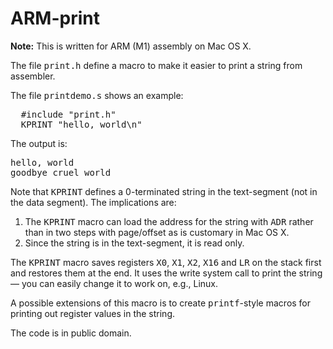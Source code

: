 # ARM-print
<b>Note:</b> This is written for ARM (M1) assembly on Mac OS X.
<p>
  The file <tt>print.h</tt> define a macro to make it easier
  to print a string from assembler.
</p>
The file <tt>printdemo.s</tt> shows an example:
<pre>
  #include "print.h"
  KPRINT "hello, world\n"
</pre>
<p>
  The output is:
</p>
<pre>
hello, world
goodbye cruel world
</pre>
<p>
  Note that <tt>KPRINT</tt> defines a 0-terminated string in the
  text-segment (not in the data segment).  The implications are:
</p>
<ol>
  <li> The <tt>KPRINT</tt> macro can load the address for the string
    with <tt>ADR</tt> rather than in two steps with page/offset as
    is customary in Mac OS X.</li>
  <li> Since the string is in the text-segment, it is read only.</li>
</ol>
<p>
  The <tt>KPRINT</tt> macro saves registers
  <tt>X0</tt>, 
  <tt>X1</tt>, 
  <tt>X2</tt>, 
  <tt>X16</tt> and
  <tt>LR</tt> on the stack first and restores them at the end.
  It uses the write system call to print the string &mdash;
  you can easily change it to work on, e.g., Linux.
</p>
<p>
  A possible extensions of this macro is to
  create <tt>printf</tt>-style macros for printing
  out register values in the string.
</p>
<p>
  The code is in public domain.
</p>
